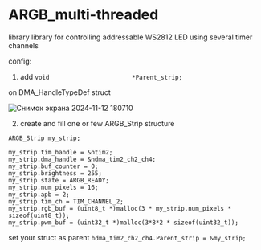 # ARGB_multi-threaded
library library for controlling addressable WS2812 LED using several timer channels

config:

1. add ``` void                       *Parent_strip; ```

on DMA_HandleTypeDef struct

![Снимок экрана 2024-11-12 180710](https://github.com/user-attachments/assets/f9614c60-f9c4-4125-b0a3-87a6b14e7904)


2. create and fill one or few ARGB_Strip structure

```
ARGB_Strip my_strip;

my_strip.tim_handle = &htim2;
my_strip.dma_handle = &hdma_tim2_ch2_ch4;
my_strip.buf_counter = 0;
my_strip.brightness = 255;
my_strip.state = ARGB_READY;
my_strip.num_pixels = 16;
my_strip.apb = 2;
my_strip.tim_ch = TIM_CHANNEL_2;
my_strip.rgb_buf = (uint8_t *)malloc(3 * my_strip.num_pixels * sizeof(uint8_t));
my_strip.pwm_buf = (uint32_t *)malloc(3*8*2 * sizeof(uint32_t));
```

set your struct as parent
```hdma_tim2_ch2_ch4.Parent_strip = &my_strip;```
